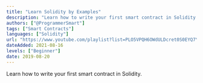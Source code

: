 ```yaml
---
title: "Learn Solidity by Examples"
description: "Learn how to write your first smart contract in Solidity."
authors: ["@ProgrammerSmart"]
tags: ["Smart Contracts"]
languages: ["Solidity"]
url: "https://www.youtube.com/playlist?list=PLO5VPQH6OWdULDcret0S0EYQ7YcKzrigz"
dateAdded: 2021-08-16
levels: ["Beginner"]
date: 2019-08-20
---
```


Learn how to write your first smart contract in Solidity.
